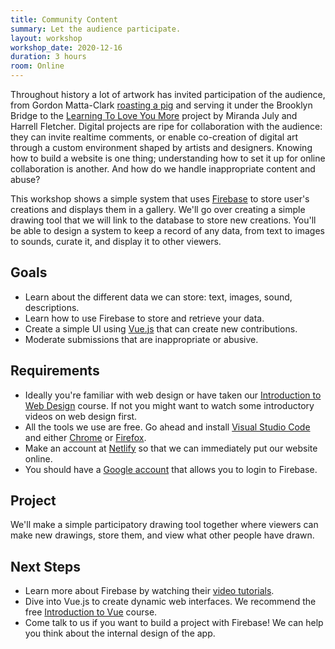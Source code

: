 ```yaml
---
title: Community Content
summary: Let the audience participate.
layout: workshop
workshop_date: 2020-12-16
duration: 3 hours
room: Online
---
```


Throughout history a lot of artwork has invited participation of the audience, from Gordon Matta-Clark [roasting a pig](https://www.nytimes.com/2007/02/21/dining/21soho.html) and serving it under the Brooklyn Bridge to the [Learning To Love You More](http://learningtoloveyoumore.com/hello/index.php) project by Miranda July and Harrell Fletcher. Digital projects are ripe for collaboration with the audience: they can invite realtime comments, or enable co-creation of digital art through a custom environment shaped by artists and designers. Knowing how to build a website is one thing; understanding how to set it up for online collaboration is another. And how do we handle inappropriate content and abuse?

This workshop shows a simple system that uses [Firebase](https://firebase.google.com/) to store user's creations and displays them in a gallery. We'll go over creating a simple drawing tool that we will link to the database to store new creations. You'll be able to design a system to keep a record of any data, from text to images to sounds, curate it, and display it to other viewers.

## Goals

- Learn about the different data we can store: text, images, sound, descriptions.
- Learn how to use Firebase to store and retrieve your data.
- Create a simple UI using [Vue.js](https://vuejs.org/) that can create new contributions.
- Moderate submissions that are inappropriate or abusive.

## Requirements

- Ideally you're familiar with web design or have taken our [Introduction to Web Design](/workshops/introduction-to-web-design) course. If not you might want to watch some introductory videos on web design first.
- All the tools we use are free. Go ahead and install [Visual Studio Code](https://code.visualstudio.com/) and either [Chrome](https://google.com/chrome) or [Firefox](https://www.mozilla.org/firefox).
- Make an account at [Netlify](https://netlify.com/) so that we can immediately put our website online.
- You should have a [Google account](https://accounts.google.com/signup/v2/) that allows you to login to Firebase.

## Project

We'll make a simple participatory drawing tool together where viewers can make new drawings, store them, and view what other people have drawn.

## Next Steps

- Learn more about Firebase by watching their [video tutorials](https://www.youtube.com/user/Firebase).
- Dive into Vue.js to create dynamic web interfaces. We recommend the free [Introduction to Vue](https://www.vuemastery.com/courses/intro-to-vue-3/intro-to-vue3/) course.
- Come talk to us if you want to build a project with Firebase! We can help you think about the internal design of the app.
